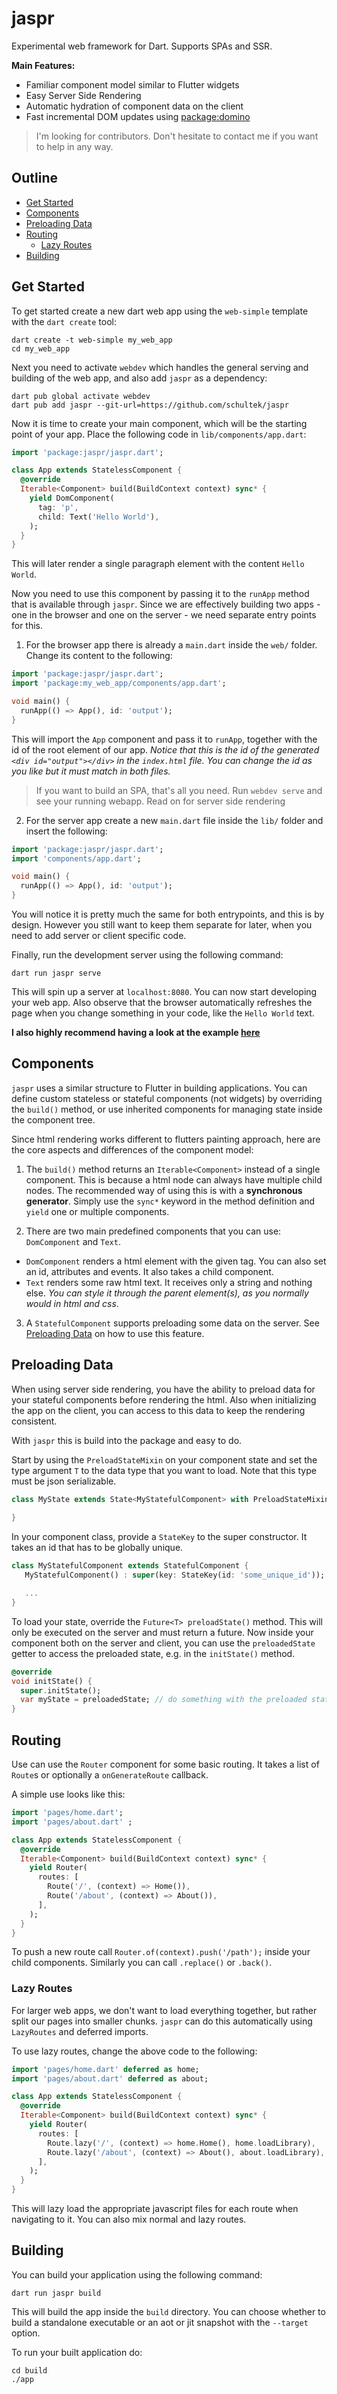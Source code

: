 # jaspr

Experimental web framework for Dart. Supports SPAs and SSR. 

**Main Features:**

- Familiar component model similar to Flutter widgets
- Easy Server Side Rendering
- Automatic hydration of component data on the client
- Fast incremental DOM updates using [package:domino](https://pub.dev/packages/domino)

> I'm looking for contributors. Don't hesitate to contact me if you want to help in any way.

## Outline

- [Get Started](#get-started)
- [Components](#components)
- [Preloading Data](#preloading-data)
- [Routing](#routing)
  - [Lazy Routes](#lazy-routes)
- [Building](#building)

## Get Started

To get started create a new dart web app using the `web-simple` template with the `dart create` tool:

```shell
dart create -t web-simple my_web_app
cd my_web_app
```

Next you need to activate `webdev` which handles the general serving and building of the web app, and also add `jaspr` as a dependency:

```shell
dart pub global activate webdev
dart pub add jaspr --git-url=https://github.com/schultek/jaspr
```

Now it is time to create your main component, which will be the starting point of your app. Place the following code in `lib/components/app.dart`:

```dart
import 'package:jaspr/jaspr.dart';

class App extends StatelessComponent {
  @override
  Iterable<Component> build(BuildContext context) sync* {
    yield DomComponent(
      tag: 'p',
      child: Text('Hello World'),
    );
  }
}
```

This will later render a single paragraph element with the content `Hello World`.

Now you need to use this component by passing it to the `runApp` method that is available through `jaspr`.
Since we are effectively building two apps - one in the browser and one on the server - we need separate entry points for this.

1. For the browser app there is already a `main.dart` inside the `web/` folder. Change its content to the following:

```dart
import 'package:jaspr/jaspr.dart';
import 'package:my_web_app/components/app.dart';

void main() {
  runApp(() => App(), id: 'output');
}
```

This will import the `App` component and pass it to `runApp`, together with the id of the root element of our app. 
*Notice that this is the id of the generated `<div id="output"></div>` in the `index.html` file. You can change the id as you like but it must match in both files.*

> If you want to build an SPA, that's all you need. Run `webdev serve` and see your running webapp. Read on for server side rendering

2. For the server app create a new `main.dart` file inside the `lib/` folder and insert the following:

```dart
import 'package:jaspr/jaspr.dart';
import 'components/app.dart';

void main() {
  runApp(() => App(), id: 'output');
}
```

You will notice it is pretty much the same for both entrypoints, and this is by design. 
However you still want to keep them separate for later, when you need to add server or client specific code.

Finally, run the development server using the following command:

```shell
dart run jaspr serve
```

This will spin up a server at `localhost:8080`. You can now start developing your web app. 
Also observe that the browser automatically refreshes the page when you change something in your code, like the `Hello World` text.

**I also highly recommend having a look at the example [here](https://github.com/schultek/jaspr/tree/main/example)**

## Components

`jaspr` uses a similar structure to Flutter in building applications. 
You can define custom stateless or stateful components (not widgets) by overriding the `build()` method, or use inherited components for managing state inside the component tree.

Since html rendering works different to flutters painting approach, here are the core aspects and differences of the component model:

1. The `build()` method returns an `Iterable<Component>` instead of a single component. This is because a html node can always have multiple child nodes.
   The recommended way of using this is with a **synchronous generator**. Simply use the `sync*` keyword in the method definition and `yield` one or multiple components.
   
2. There are two main predefined components that you can use: `DomComponent` and `Text`.
  - `DomComponent` renders a html element with the given tag. You can also set an id, attributes and events. It also takes a child component.
  - `Text` renders some raw html text. It receives only a string and nothing else. *You can style it through the parent element(s), as you normally would in html and css*.

3. A `StatefulComponent` supports preloading some data on the server. See [Preloading Data](#preloading-data) on how to use this feature.
   
## Preloading Data

When using server side rendering, you have the ability to preload data for your stateful components before rendering the html. 
Also when initializing the app on the client, you can access to this data to keep the rendering consistent.

With `jaspr` this is build into the package and easy to do.

Start by using the `PreloadStateMixin` on your component state and set the type argument `T` to the data type that you want to load. 
Note that this type must be json serializable.

```dart
class MyState extends State<MyStatefulComponent> with PreloadStateMixin<MyStatefulComponent, T> {
  
}
```

In your component class, provide a `StateKey` to the super constructor. It takes an id that has to be globally unique.

```dart
class MyStatefulComponent extends StatefulComponent {
   MyStatefulComponent() : super(key: StateKey(id: 'some_unique_id'));

   ...
}
```

To load your state, override the `Future<T> preloadState()` method. This will only be executed on the server and must return a future.
Now inside your component both on the server and client, you can use the `preloadedState` getter to access the preloaded state, e.g. in the `initState()` method.

```dart
@override
void initState() {
  super.initState();
  var myState = preloadedState; // do something with the preloaded state
}
```

## Routing

Use can use the `Router` component for some basic routing. It takes a list of `Route`s or 
optionally a `onGenerateRoute` callback.

A simple use looks like this:

```dart
import 'pages/home.dart';
import 'pages/about.dart' ;

class App extends StatelessComponent {
  @override
  Iterable<Component> build(BuildContext context) sync* {
    yield Router(
      routes: [
        Route('/', (context) => Home()),
        Route('/about', (context) => About()),
      ],
    );
  }
}
```

To push a new route call `Router.of(context).push('/path');` inside your child components. Similarly you can call `.replace()` or `.back()`.

### Lazy Routes

For larger web apps, we don't want to load everything together, but rather split our pages into smaller chunks.
`jaspr` can do this automatically using `LazyRoutes` and deferred imports.

To use lazy routes, change the above code to the following:

```dart
import 'pages/home.dart' deferred as home;
import 'pages/about.dart' deferred as about;

class App extends StatelessComponent {
  @override
  Iterable<Component> build(BuildContext context) sync* {
    yield Router(
      routes: [
        Route.lazy('/', (context) => home.Home(), home.loadLibrary),
        Route.lazy('/about', (context) => About(), about.loadLibrary),
      ],
    );
  }
}
```

This will lazy load the appropriate javascript files for each route when navigating to it. 
You can also mix normal and lazy routes.

## Building

You can build your application using the following command:

```shell
dart run jaspr build
```

This will build the app inside the `build` directory. 
You can choose whether to build a standalone executable or an aot or jit snapshot with the `--target` option.

To run your built application do:

```shell
cd build
./app
```